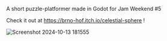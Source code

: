 A short puzzle-platformer made in Godot for Jam Weekend #5

Check it out at https://brno-hof.itch.io/celestial-sphere !

![Screenshot 2024-10-13 181555](https://github.com/user-attachments/assets/b080f609-1475-4aee-9d6d-6e6090c86e72)

